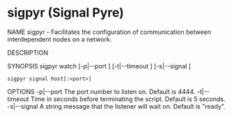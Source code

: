 # sigpyr (Signal Pyre)

NAME
	sigpyr - Facilitates the configuration of communication between interdependent nodes on a network.

DESCRIPTION

SYNOPSIS
	sigpyr watch [-p|--port <port>] [-t|--timeout <seconds>] [-s|--signal <message>]

	sigpyr signal host[:<port>]

OPTIONS
	-p|--port	The port number to listen on. Default is 4444.
	-t|--timeout	Time in seconds before terminating the script. Default is 5 seconds.
	-s|--signal	A string message that the listener will wait on. Default is "ready".
